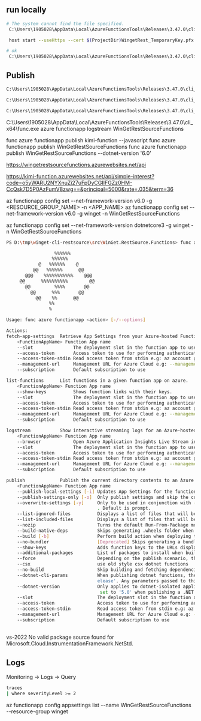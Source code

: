 
## run locally
```sh
# The system cannot find the file specified.
 C:\Users\1905028\AppData\Local\AzureFunctionsTools\Releases\3.47.0\cli_x64\func.exe host start --csharp --useHttps --cert WingetRest_TemporaryKey.pfx --password 12345
```

```sh
 host start --useHttps --cert $(ProjectDir)WingetRest_TemporaryKey.pfx --password 12345
```


```sh
# ok
 C:\Users\1905028\AppData\Local\AzureFunctionsTools\Releases\3.47.0\cli_x64\func.exe host start --useHttps --cert D:\project\winget\winget-cli-restsource\src\WinGet.RestSource.Functions\WingetRest_TemporaryKey.pfx --password 12345
```

## Publish
```sh
C:\Users\1905028\AppData\Local\AzureFunctionsTools\Releases\3.47.0\cli_x64\func.exe  azure functionapp publish <app_name>

C:\Users\1905028\AppData\Local\AzureFunctionsTools\Releases\3.47.0\cli_x64\func.exe  azure functionapp publish WinGetRestSourceFunctions

C:\Users\1905028\AppData\Local\AzureFunctionsTools\Releases\3.47.0\cli_x64\func.exe  azure functionapp publish WinGetRestSourceFunctions --csharp
```


C:\Users\1905028\AppData\Local\AzureFunctionsTools\Releases\3.47.0\cli_x64\func.exe  azure functionapp logstream WinGetRestSourceFunctions


func azure functionapp publish kimi-function  --javascript
func azure functionapp publish WinGetRestSourceFunctions
func azure functionapp publish WinGetRestSourceFunctions --dotnet-version '6.0'


https://wingetrestsourcefunctions.azurewebsites.net/api

https://kimi-function.azurewebsites.net/api/simple-interest?code=o5yWARU2NYXnuZi27uFpDyCGIIFGZz0HM-CcQsk7D5P0AzFumV8zwg==&principal=5000&rate=.035&term=36


az functionapp config set --net-framework-version v6.0 -g <RESOURCE_GROUP_NAME> -n <APP_NAME>
az functionapp config set --net-framework-version v6.0 -g winget -n WinGetRestSourceFunctions

az functionapp config set --net-framework-version dotnetcore3 -g winget -n WinGetRestSourceFunctions



```sh
PS D:\tmp\winget-cli-restsource\src\WinGet.RestSource.Functions> func azure functionapp publish  --h

                  %%%%%%
                 %%%%%%
            @   %%%%%%    @
          @@   %%%%%%      @@
       @@@    %%%%%%%%%%%    @@@
     @@      %%%%%%%%%%        @@
       @@         %%%%       @@
         @@      %%%       @@
           @@    %%      @@
                %%
                %

Usage: func azure functionapp <action> [-/--options]

Actions: 
fetch-app-settings  Retrieve App Settings from your Azure-hosted Function App and store locally Aliases: fetch-app-settings, fetch
    <FunctionAppName> Function App name
    --slot               The deployment slot in the function app to use (if configured)
    --access-token       Access token to use for performing authenticated azure actions
    --access-token-stdin Read access token from stdin e.g: az account get-access-token | func ... --access-token-stdin
    --management-url     Management URL for Azure Cloud e.g: --management-url https://management.azure.com.
    --subscription       Default subscription to use

list-functions      List functions in a given function app on azure.
    <FunctionAppName> Function App name
    --show-keys          Shows function links with their keys.
    --slot               The deployment slot in the function app to use (if configured)
    --access-token       Access token to use for performing authenticated azure actions
    --access-token-stdin Read access token from stdin e.g: az account get-access-token | func ... --access-token-stdin
    --management-url     Management URL for Azure Cloud e.g: --management-url https://management.azure.com.
    --subscription       Default subscription to use

logstream           Show interactive streaming logs for an Azure-hosted Function App
    <FunctionAppName> Function App name
    --browser            Open Azure Application Insights Live Stream in a browser.
    --slot               The deployment slot in the function app to use (if configured)
    --access-token       Access token to use for performing authenticated azure actions
    --access-token-stdin Read access token from stdin e.g: az account get-access-token | func ... --access-token-stdin
    --management-url     Management URL for Azure Cloud e.g: --management-url https://management.azure.com.
    --subscription       Default subscription to use

publish             Publish the current directory contents to an Azure Function App. Locally deleted files are not removed from destination.  
    <FunctionAppName> Function App name
    --publish-local-settings [-i] Updates App Settings for the function app in Azure during deployment.
    --publish-settings-only [-o]  Only publish settings and skip the content. Default is prompt.
    --overwrite-settings [-y]     Only to be used in conjunction with -i or -o. Overwrites AppSettings in Azure with local value if different 
                                  . Default is prompt.
    --list-ignored-files          Displays a list of files that will be ignored from publishing based on .funcignore
    --list-included-files         Displays a list of files that will be included in publishing based on .funcignore
    --nozip                       Turns the default Run-From-Package mode off.
    --build-native-deps           Skips generating .wheels folder when publishing python function apps.
    --build [-b]                  Perform build action when deploying to a Linux function app. (accepts: remote, local)
    --no-bundler                  [Deprecated] Skips generating a bundle when publishing python function apps with build-native-deps.
    --show-keys                   Adds function keys to the URLs displayed in the logs.
    --additional-packages         List of packages to install when building native dependencies. For example: "python3-dev libevent-dev"      
    --force                       Depending on the publish scenario, this will ignore pre-publish checks
    --csx                         use old style csx dotnet functions
    --no-build                    Skip building and fetching dependencies for the function project.
    --dotnet-cli-params           When publishing dotnet functions, the core tools calls 'dotnet build --output bin/publish --configuration r 
                                  elease'. Any parameters passed to this will be appended to the command line.
    --dotnet-version              Only applies to dotnet-isolated applications. Specifies the .NET version for the function app. For example, 
                                   set to '5.0' when publishing a .NET 5.0 app.
    --slot                        The deployment slot in the function app to use (if configured)
    --access-token                Access token to use for performing authenticated azure actions
    --access-token-stdin          Read access token from stdin e.g: az account get-access-token | func ... --access-token-stdin
    --management-url              Management URL for Azure Cloud e.g: --management-url https://management.azure.com.
    --subscription                Default subscription to use
 ```



 ##
 vs-2022
  No valid package source found for Microsoft.Cloud.InstrumentationFramework.NetStd.


## Logs
Monitoring -> Logs -> Query
```sh
traces
| where severityLevel >= 2
```


az functionapp config appsettings list --name WinGetRestSourceFunctions --resource-group winget